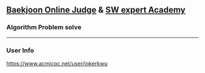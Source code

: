 ## [Baekjoon Online Judge][1] & [SW expert Academy][2] 
### Algorithm Problem solve
---------------------------

### User Info
https://www.acmicpc.net/user/jokerkwu









[1]:https://www.acmicpc.net/
[2]:https://swexpertacademy.com/main/main.do
